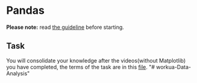 # Pandas

**Please note:** read [the guideline](https://github.com/mate-academy/py-task-guideline/blob/main/README.md)
before starting.

## Task

You will consolidate your knowledge after the videos(without Matplotlib) you have completed, the terms of the task are in this [file](app/pandas.ipynb).
"# workua-Data-Analysis" 
